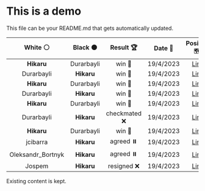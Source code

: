 # This is a demo

This file can be your README.md that gets automatically updated.

<!--START_SECTION:chessStats-->
<!-- Automatically generated with https://github.com/Balastrong/chess-stats-action -->

| White ⚪ | Black ⚫ | Result 🏆 | Date 📅 | Position 🗺️ |
|:---:|:---:|:---:|:---:|:---:|
| **Hikaru** | Durarbayli | win 🥇 | 19/4/2023 | <a href="http://www.ee.unb.ca/cgi-bin/tervo/fen.pl?select=8/5k1p/8/p1N1Pp2/1p3P2/7P/5K2/8 b - -">Link</a> |
| Durarbayli | **Hikaru** | win 🥇 | 19/4/2023 | <a href="http://www.ee.unb.ca/cgi-bin/tervo/fen.pl?select=8/8/p7/Bp6/6k1/P3p2p/1P3p1K/8 w - -">Link</a> |
| **Hikaru** | Durarbayli | win 🥇 | 19/4/2023 | <a href="http://www.ee.unb.ca/cgi-bin/tervo/fen.pl?select=8/1k6/6BP/1p2K3/8/1P6/2P2B2/7b b - -">Link</a> |
| Durarbayli | **Hikaru** | win 🥇 | 19/4/2023 | <a href="http://www.ee.unb.ca/cgi-bin/tervo/fen.pl?select=3r2k1/p2n1ppp/2Q1p1b1/6P1/2PP1P1P/2P1BBnq/Pr4N1/R4RK1 w - -">Link</a> |
| **Hikaru** | Durarbayli | win 🥇 | 19/4/2023 | <a href="http://www.ee.unb.ca/cgi-bin/tervo/fen.pl?select=8/8/1K6/6p1/4Q3/1p4P1/2k5/8 b - -">Link</a> |
| Durarbayli | **Hikaru** | checkmated ❌ | 19/4/2023 | <a href="http://www.ee.unb.ca/cgi-bin/tervo/fen.pl?select=8/8/8/Q7/8/k7/2K5/8 b - -">Link</a> |
| **Hikaru** | Durarbayli | win 🥇 | 19/4/2023 | <a href="http://www.ee.unb.ca/cgi-bin/tervo/fen.pl?select=2k5/4R2p/R5b1/5pp1/P5P1/1P3P2/2r4P/4K3 b - -">Link</a> |
| jcibarra | **Hikaru** | agreed ⏸️ | 19/4/2023 | <a href="http://www.ee.unb.ca/cgi-bin/tervo/fen.pl?select=6k1/p3Rp1p/6p1/1p6/2p3P1/2Pb1B2/PP1r1P1P/6K1 w - -">Link</a> |
| Oleksandr_Bortnyk | **Hikaru** | agreed ⏸️ | 19/4/2023 | <a href="http://www.ee.unb.ca/cgi-bin/tervo/fen.pl?select=7r/b7/2Br1pk1/1K1P3p/1P5R/4pP2/R7/8 b - -">Link</a> |
| Jospem | **Hikaru** | resigned ❌ | 19/4/2023 | <a href="http://www.ee.unb.ca/cgi-bin/tervo/fen.pl?select=8/3PK1k1/8/4P3/3r4/1p6/8/6R1 b - -">Link</a> |

<!--END_SECTION:chessStats-->

Existing content is kept.
